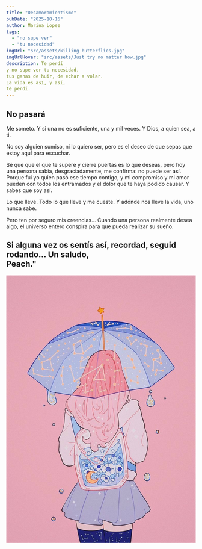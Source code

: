 ```yaml
---
title: "Desamoramientismo"
pubDate: "2025-10-16"
author: Marina Lopez
tags:
  - "no supe ver"
  - "tu necesidad"
imgUrl: "src/assets/killing butterflies.jpg"
imgUrlHover: "src/assets/Just try no matter how.jpg"
description: Te perdí  
y no supe ver tu necesidad,  
tus ganas de huir, de echar a volar.  
La vida es así, y así,  
te perdí.  
---
```


## No pasará
Me someto.
Y si una no es suficiente,
una y mil veces.
Y Dios, a quien sea, a ti.  

No soy alguien sumiso, ni lo quiero ser,
pero es el deseo de que sepas
que estoy aquí para escuchar.  

Sé que que el que te supere y cierre puertas es lo que deseas,
pero hoy una persona sabia, desgraciadamente, me confirma: no puede ser así.
Porque fui yo quien pasó ese tiempo contigo,
y mi compromiso y mi amor
pueden con todos los entramados
y el dolor que te haya podido causar.
Y sabes que soy así.   

Lo que lleve.
Todo lo que lleve y me cueste.
Y adónde nos lleve la vida,
uno nunca sabe.  

Pero ten por seguro
mis creencias...
Cuando una persona realmente desea algo,
el universo entero conspira para que pueda realizar su sueño.    

Si alguna vez os sentís así, recordad, seguid rodando... Un saludo,    
Peach."
---

![Ilustración Peach](src/assets/Peach.jpg)
